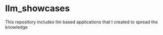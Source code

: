 # llm_showcases
This repository includes llm based applications that I created to spread the knowledge
